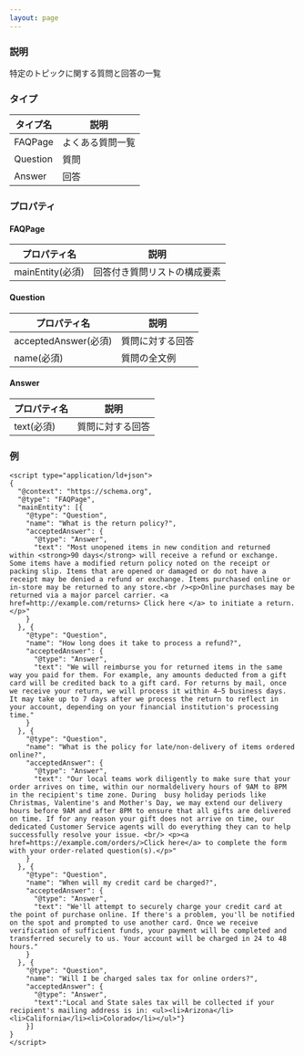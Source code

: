 ```yaml
---
layout: page
---
```


### 説明

特定のトピックに関する質問と回答の一覧

### タイプ

| タイプ名 | 説明             |
| -------- | ---------------- |
| FAQPage  | よくある質問一覧 |
| Question | 質問             |
| Answer   | 回答             |

### プロパティ

#### FAQPage

| プロパティ名     | 説明                         |
| ---------------- | ---------------------------- |
| mainEntity(必須) | 回答付き質問リストの構成要素 |

#### Question

| プロパティ名         | 説明             |
| -------------------- | ---------------- |
| acceptedAnswer(必須) | 質問に対する回答 |
| name(必須)           | 質問の全文例     |

#### Answer

| プロパティ名 | 説明             |
| ------------ | ---------------- |
| text(必須)   | 質問に対する回答 |

### 例

    <script type="application/ld+json">
    {
      "@context": "https://schema.org",
      "@type": "FAQPage",
      "mainEntity": [{
        "@type": "Question",
        "name": "What is the return policy?",
        "acceptedAnswer": {
          "@type": "Answer",
          "text": "Most unopened items in new condition and returned within <strong>90 days</strong> will receive a refund or exchange. Some items have a modified return policy noted on the receipt or packing slip. Items that are opened or damaged or do not have a receipt may be denied a refund or exchange. Items purchased online or in-store may be returned to any store.<br /><p>Online purchases may be returned via a major parcel carrier. <a href=http://example.com/returns> Click here </a> to initiate a return.</p>"
        }
      }, {
        "@type": "Question",
        "name": "How long does it take to process a refund?",
        "acceptedAnswer": {
          "@type": "Answer",
          "text": "We will reimburse you for returned items in the same way you paid for them. For example, any amounts deducted from a gift card will be credited back to a gift card. For returns by mail, once we receive your return, we will process it within 4–5 business days. It may take up to 7 days after we process the return to reflect in your account, depending on your financial institution's processing time."
        }
      }, {
        "@type": "Question",
        "name": "What is the policy for late/non-delivery of items ordered online?",
        "acceptedAnswer": {
          "@type": "Answer",
          "text": "Our local teams work diligently to make sure that your order arrives on time, within our normaldelivery hours of 9AM to 8PM in the recipient's time zone. During  busy holiday periods like Christmas, Valentine's and Mother's Day, we may extend our delivery hours before 9AM and after 8PM to ensure that all gifts are delivered on time. If for any reason your gift does not arrive on time, our dedicated Customer Service agents will do everything they can to help successfully resolve your issue. <br/> <p><a href=https://example.com/orders/>Click here</a> to complete the form with your order-related question(s).</p>"
        }
      }, {
        "@type": "Question",
        "name": "When will my credit card be charged?",
        "acceptedAnswer": {
          "@type": "Answer",
          "text": "We'll attempt to securely charge your credit card at the point of purchase online. If there's a problem, you'll be notified on the spot and prompted to use another card. Once we receive verification of sufficient funds, your payment will be completed and transferred securely to us. Your account will be charged in 24 to 48 hours."
        }
      }, {
        "@type": "Question",
        "name": "Will I be charged sales tax for online orders?",
        "acceptedAnswer": {
          "@type": "Answer",
          "text":"Local and State sales tax will be collected if your recipient's mailing address is in: <ul><li>Arizona</li><li>California</li><li>Colorado</li></ul>"}
        }]
    }
    </script>
